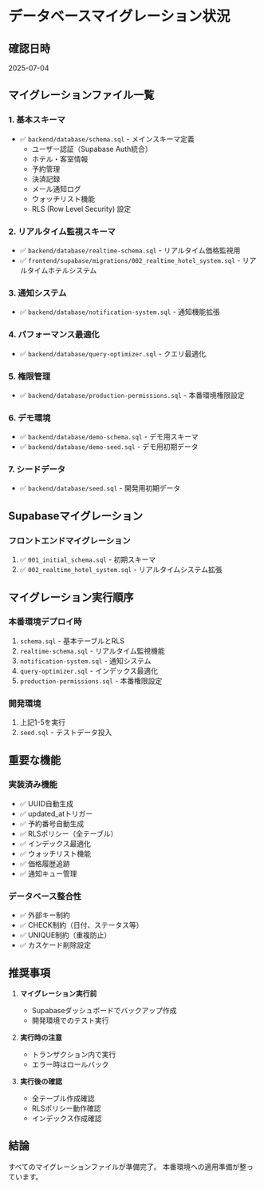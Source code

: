 # データベースマイグレーション状況

## 確認日時
2025-07-04

## マイグレーションファイル一覧

### 1. 基本スキーマ
- ✅ `backend/database/schema.sql` - メインスキーマ定義
  - ユーザー認証（Supabase Auth統合）
  - ホテル・客室情報
  - 予約管理
  - 決済記録
  - メール通知ログ
  - ウォッチリスト機能
  - RLS (Row Level Security) 設定

### 2. リアルタイム監視スキーマ
- ✅ `backend/database/realtime-schema.sql` - リアルタイム価格監視用
- ✅ `frontend/supabase/migrations/002_realtime_hotel_system.sql` - リアルタイムホテルシステム

### 3. 通知システム
- ✅ `backend/database/notification-system.sql` - 通知機能拡張

### 4. パフォーマンス最適化
- ✅ `backend/database/query-optimizer.sql` - クエリ最適化

### 5. 権限管理
- ✅ `backend/database/production-permissions.sql` - 本番環境権限設定

### 6. デモ環境
- ✅ `backend/database/demo-schema.sql` - デモ用スキーマ
- ✅ `backend/database/demo-seed.sql` - デモ用初期データ

### 7. シードデータ
- ✅ `backend/database/seed.sql` - 開発用初期データ

## Supabaseマイグレーション

### フロントエンドマイグレーション
1. ✅ `001_initial_schema.sql` - 初期スキーマ
2. ✅ `002_realtime_hotel_system.sql` - リアルタイムシステム拡張

## マイグレーション実行順序

### 本番環境デプロイ時
1. `schema.sql` - 基本テーブルとRLS
2. `realtime-schema.sql` - リアルタイム監視機能
3. `notification-system.sql` - 通知システム
4. `query-optimizer.sql` - インデックス最適化
5. `production-permissions.sql` - 本番権限設定

### 開発環境
1. 上記1-5を実行
2. `seed.sql` - テストデータ投入

## 重要な機能

### 実装済み機能
- ✅ UUID自動生成
- ✅ updated_atトリガー
- ✅ 予約番号自動生成
- ✅ RLSポリシー（全テーブル）
- ✅ インデックス最適化
- ✅ ウォッチリスト機能
- ✅ 価格履歴追跡
- ✅ 通知キュー管理

### データベース整合性
- ✅ 外部キー制約
- ✅ CHECK制約（日付、ステータス等）
- ✅ UNIQUE制約（重複防止）
- ✅ カスケード削除設定

## 推奨事項

1. **マイグレーション実行前**
   - Supabaseダッシュボードでバックアップ作成
   - 開発環境でのテスト実行

2. **実行時の注意**
   - トランザクション内で実行
   - エラー時はロールバック

3. **実行後の確認**
   - 全テーブル作成確認
   - RLSポリシー動作確認
   - インデックス作成確認

## 結論
すべてのマイグレーションファイルが準備完了。
本番環境への適用準備が整っています。